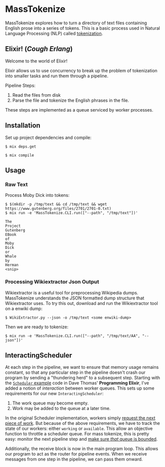 # MassTokenize

MassTokenize explores how to turn a directory of text files containing
English prose into a series of tokens. This is a basic process used in
Natural Language Processing (NLP) called
[tokenization](https://www.ibm.com/developerworks/community/blogs/nlp/entry/tokenization?lang=en).

## Elixir! (_*Cough* Erlang_)

Welcome to the world of Elixir!

Elixir allows us to use concurrency to break up the problem of
tokenization into smaller tasks and run them through a pipeline.

Pipeline Steps:

1) Read the files from disk
2) Parse the file and tokenize the English phrases in the file.

These steps are implemented as a queue serviced by worker processes.

## Installation

Set up project dependencies and compile:

```
$ mix deps.get

$ mix compile
```

## Usage

### Raw Text

Process Moby Dick into tokens:

```
$ $(mkdir -p /tmp/text && cd /tmp/text && wget https://www.gutenberg.org/files/2701/2701-0.txt)
$ mix run -e 'MassTokenize.CLI.run(["--path", "/tmp/text"])'

The
Project
Gutenberg
EBook
of
Moby
Dick
or
Whale
by
Herman
<snip>
```

### Processing Wikiextractor Json Output

Wikiextractor is a useful tool for preprocessing Wikipedia dumps.
MassTokenize understands the JSON formatted dump structure that
Wikiextractor uses. To try this out, download and run the Wikiextractor
tool on a enwiki dump:


```
$ WikiExtractor.py --json -o /tmp/text <some enwiki-dump>

```

Then we are ready to tokenize:

```
$ mix run -e 'MassTokenize.CLI.run(["--path", "/tmp/text/AA", "--json"])'
```

## InteractingScheduler

At each step in the pipeline, we want to ensure that memory usage
remains constant, so that any particular step in the pipeline doesn't
crash our program by sending a "thundering herd" to a subsequent step.
Starting with the [`Scheduler`
example](https://gist.github.com/svevang/de9fdcb4bf47413789dec0fbc742a020)
code in Dave Thomas' __Programming Elixir__, I've added a notion of
_interaction_ between worker queues. This sets up some requirements for
our new `InteractingScheduler`:

1) The work queue may become empty.
2) Work may be added to the queue at a later time.

In the original Scheduler implementation, workers simply [request the
next piece of
work](https://gist.github.com/svevang/de9fdcb4bf47413789dec0fbc742a020#file-fib-exs-L40).
But because of the above requirements, we have to track the state of our
workers: either `working` or `available`. This allow an objective
function to throttle a scheduler queue. For mass tokenize, this is
pretty easy: monitor the next pipeline step and [make sure _that_ queue
is
bounded](https://github.com/svevang/mass_tokenize/blob/master/lib/mass_tokenize.ex#L39).

Additionally, the receive block is now in the main program loop. This
allows our program to act as the router for pipeline events. When we
receive messages from one step in the pipeline, we can pass them onward.
